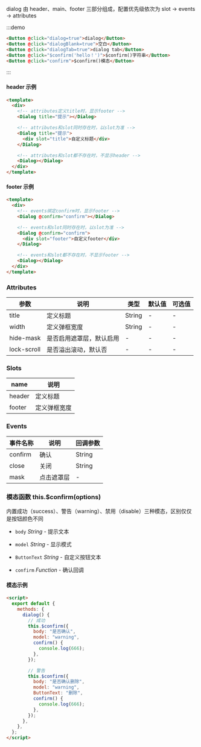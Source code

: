 dialog 由 header、main、footer 三部分组成，配置优先级依次为 slot -> events -> attributes

:::demo
```html
<Button @click="dialog=true">dialog</Button>
<Button @click="dialogBlank=true">空白</Button>
<Button @click="dialogTab=true">dialog tab</Button>
<Button @click="$confirm('hello！')">$confirm()字符串</Button>
<Button @click="confirm">$confirm()模态</Button>
```

:::
<Dialog v-if="dialog" title="提示" @confirm="dialog=false" @close="dialog=false" @mask="dialog=false">
    <div slot="header">自定义header</div>
    内容区
    <template slot="footer">
      <Button @click="dialog=false">取消</Button>
      <Button color="success" @click="dialog=false">确认</Button>
    </template>
</Dialog>

<Dialog v-if="dialogTab" @confirm="dialogTab=false" @close="dialogTab=false">
    <Tabs :tabs="tabs">
      <div slot="商品信息" class="p10">
          <br><br><br>
          <Select :options="colors" v-model="color" placeholder="选择颜色"></Select>
          <div>{{color}}</div>
          <br><br><br>
          <Select placeholder="选择颜色">
            <Option v-for="(key, value) in units" :key="key">{{value}}</Option>
          </Select>
          <div>{{unit}}</div>
          <br><br><br>
          <Select :options="units" v-model="unit" placeholder="选择颜色"></Select>
          <div>{{unit}}</div>
          <br><br><br>
      </div>
      <div slot="价格属性" class="p10">
          b
      </div>
      <div slot="更多" class="p10">
          c
      </div>
    </Tabs>
</Dialog>

<Dialog v-if="dialogBlank" @close="dialogBlank=false">
    空容器
</Dialog>

#### header 示例

```html
<template>
  <div>
    <!-- attributes定义title时，显示footer -->
    <Dialog title="提示"></Dialog>

    <!-- attributes和slot同时存在时，以slot为准 -->
    <Dialog title="提示">
      <div slot="title">自定义标题</div>
    </Dialog>

    <!-- attributes和slot都不存在时，不显示header -->
    <Dialog></Dialog>
  </div>
</template>
```

#### footer 示例

```html
<template>
  <div>
    <!-- events绑定confirm时，显示footer -->
    <Dialog @confirm="confirm"></Dialog>

    <!-- events和slot同时存在时，以slot为准 -->
    <Dialog @confirm="confirm">
      <div slot="footer">自定义footer</div>
    </Dialog>

    <!-- events和slot都不存在时，不显示footer -->
    <Dialog></Dialog>
  </div>
</template>
```

### Attributes

| 参数        | 说明                     | 类型   | 默认值 | 可选值 |
| ----------- | ------------------------ | ------ | ------ | ------ |
| title       | 定义标题                 | String | -      | -      |
| width       | 定义弹框宽度             | String | -      | -      |
| hide-mask   | 是否启用遮罩层，默认启用 | -      | -      | -      |
| lock-scroll | 是否溢出滚动，默认否     | -      | -      | -      |

### Slots

| name   | 说明         |
| ------ | ------------ |
| header | 定义标题     |
| footer | 定义弹框宽度 |

### Events

| 事件名称 | 说明       | 回调参数 |
| -------- | ---------- | -------- |
| confirm  | 确认       | String   | - | - |
| close    | 关闭       | String   | - | - |
| mask     | 点击遮罩层 | -        | - | - |

### 模态函数 this.\$confirm(options)

内置成功（success）、警告（warning）、禁用（disable）三种模态，区别仅仅是按钮颜色不同

- `body` _String_ - 提示文本

- `model` _String_ - 显示模式

- `ButtonText` _String_ - 自定义按钮文本

- `confirm` _Function_ - 确认回调

#### 模态示例

```html
<script>
  export default {
    methods: {
      dialog() {
        // 成功
        this.$confirm({
          body: "是否确认",
          model: "warning",
          confirm() {
            console.log(666);
          },
        });

        // 警告
        this.$confirm({
          body: "是否确认删除",
          model: "warning",
          ButtonText: "删除",
          confirm() {
            console.log(666);
          },
        });
      },
    },
  };
</script>
```

<script>
export default {
  data() {
    return {
      dialog: false,
      dialogTab: false,
      dialogBlank: false,
      tabs: {
        商品信息: "商品信息",
        价格属性: "价格属性",
        更多: "更多"
      },
      units: {
        a: "个",
        b: "只",
        c: "包"
      },
      unit: "包",
      colors: {
        a: "黑",
        b: "白",
        c: "红"
      },
      color: "红"
    };
  },
  methods: {
    confirm() {
      this.$confirm({
        body: "是否确认删除",
        model: "warning",
        ButtonText: "删除",
        confirm() {
          console.log(666);
        }
      });
    }
  },
  mounted() {}
};
</script>
